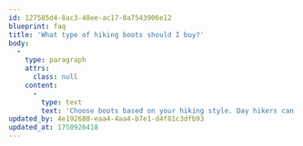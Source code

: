 ```yaml
---
id: 127585d4-8ac3-48ee-ac17-0a7543906e12
blueprint: faq
title: 'What type of hiking boots should I buy?'
body:
  -
    type: paragraph
    attrs:
      class: null
    content:
      -
        type: text
        text: 'Choose boots based on your hiking style. Day hikers can use lightweight trail shoes, while backpackers need sturdy, ankle-supporting boots. Ensure proper fit with hiking socks and break them in before long hikes.'
updated_by: 4e192680-eaa4-4aa4-b7e1-d4f81c3dfb93
updated_at: 1750926418
---
```

